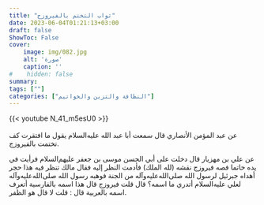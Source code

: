 ```yaml
---
title: "ثواب التختم بالفيروزج"
date: 2023-06-04T01:21:13+03:00
draft: false
ShowToc: False
cover:
    image: img/082.jpg
    alt: 'صورة'
    caption: ''
#    hidden: false
summary: 
tags: [""]
categories: ["النظافة والتزين والخواتيم"]
---
```

{{< youtube N_41_m5esU0 >}}  
 <br>
عن عبد المؤمن الأنصاري قال سمعت أبا عبد الله عليه‌السلام يقول
ما افتقرت كف تختمت بالفيروزج.

عن علي بن مهزيار قال
دخلت على أبي الحسن موسى بن جعفر عليهم‌السلام فرأيت في يده خاتما
فصه فيروزج نقشه (لله الملك) فأدمت النظر إليه فقال مالك تنظر فيه
هذا حجر أهداه جبرئيل لرسول الله صلى‌الله‌عليه‌وآله من الجنة فوهبه رسول الله صلى‌الله‌عليه‌وآله
لعلي عليه‌السلام أتدري ما اسمه؟ قال قلت فيروزج قال هذا اسمه بالفارسية
أتعرف اسمه بالعربية قال : قلت لا قال هو الظفر.



